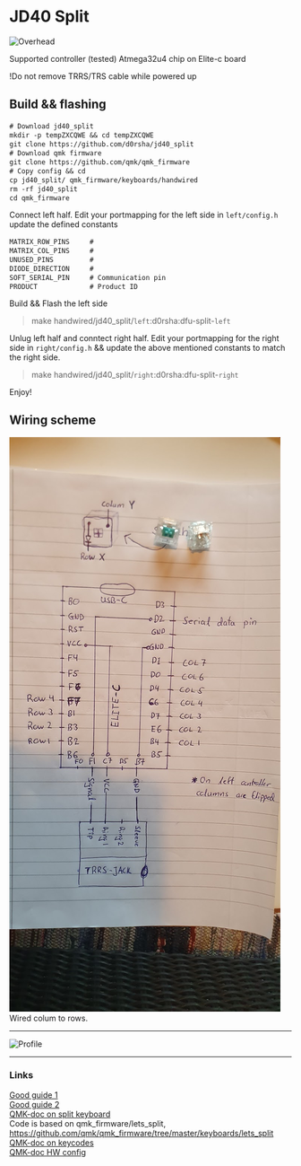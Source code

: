 JD40 Split
======
![Overhead](pictures/overhead.jpg)

Supported controller (tested) Atmega32u4 chip on Elite-c board

!Do not remove TRRS/TRS cable while powered up

## Build && flashing 
```
# Download jd40_split  
mkdir -p tempZXCQWE && cd tempZXCQWE
git clone https://github.com/d0rsha/jd40_split
# Download qmk firmware 
git clone https://github.com/qmk/qmk_firmware
# Copy config && cd 
cp jd40_split/ qmk_firmware/keyboards/handwired
rm -rf jd40_split
cd qmk_firmware
```
Connect left half. Edit your portmapping for the left side in `left/config.h` update the defined constants
```
MATRIX_ROW_PINS     # 
MATRIX_COL_PINS     # 
UNUSED_PINS         #
DIODE_DIRECTION     #
SOFT_SERIAL_PIN     # Communication pin
PRODUCT             # Product ID 
```
Build && Flash the left side 

> make handwired/jd40_split/`left`:d0rsha:dfu-split-`left`

Unlug left half and conntect right half. Edit your portmapping for the right side in `right/config.h` && update the above mentioned constants to match the right side. 
> make handwired/jd40_split/`right`:d0rsha:dfu-split-`right`

Enjoy! 


## Wiring scheme 

![Scheme](pictures/scheme.jpg)  
Wired colum to rows.  

------
![Profile](pictures/profile.jpg)


------
### Links
[Good guide 1](http://www.masterzen.fr/2018/12/22/handwired-keyboard-build-log-part-2/)  
[Good guide 2](https://medium.com/@sachee/building-my-first-keyboard-and-you-can-too-512c0f8a4c5f)  
[QMK-doc on split keyboard](https://beta.docs.qmk.fm/features/feature_split_keyboard)  
Code is based on qmk_firmware/lets_split, https://github.com/qmk/qmk_firmware/tree/master/keyboards/lets_split  
[QMK-doc on keycodes](https://docs.qmk.fm/#/keycodes_basic)  
[QMK-doc HW config](https://docs.qmk.fm/#/hardware_avr)  
